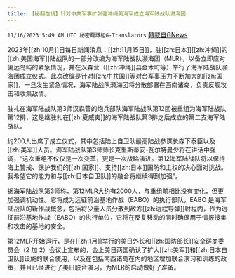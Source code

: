 ```yaml
---
title: 【秘翻在线】针对中共军事扩张驻冲绳美海军成立海军陆战队濒海团
---
```

`11/16/2023 5:49 AM UTC 秘密翻譯組G-Translators` [轉載自GNews](https://gnews.org/articles/1982329)

2023年[[zh:10月]]日每日新闻消息：[[zh:11月15日]]，驻[[zh:日本]][[zh:冲绳]]的[[zh:美国海军]]陆战队的一部分改编为海军陆战队濒海团（MLR），以备立即应对偏远岛屿的紧急情况，并在汉森营（[[zh:冲绳]]县金木町等）举行了海军陆战队濒海团成立仪式。此次改编是针对[[zh:中共国]]等对台军事压力不断加大的[[zh:国家]]，一旦发生紧急情况，海军陆战队濒海团将分散部署在西南诸岛，负责反舰攻击和收集敌情。

驻扎在海军陆战队第3师汉森营的炮兵部队海军陆战队第12团被重组为海军陆战队第12排，这是继驻扎在[[zh:夏威夷]]的海军陆战队第3排之后成立的第二支海军陆战队。

约200人出席了成立仪式，其中包括陆上自卫队最高陆战参谋长森下泰臣以及[[zh:美军]]人员。海军陆战队第3师师长克里斯蒂安\-瓦尔特曼少将在讲话中强调，“这次重组不仅仅是一次变革，更是一次战略演进。第12海军陆战队将以保持海上警戒、保护我们的[[zh:国家]]、支持[[zh:日本]]国防和主权的决心面对挑战。我希望它的能力和与[[zh:日本自卫队]]的融合将继续得到加强”。

据海军陆战队第3师称，第12MLR大约有2000人，与重组前相比没有变化，但更加强调机动性。它将成为远征前沿基地作战（EABO）的执行部队，EABO 是海军陆战队的新作战概念，包括将少量人员分散到敌方[[zh:远程导弹]]射程内，作为远征前沿基地作战（EABO）的执行单位，它将在反复移动的同时确保用于情报搜集和攻击的基地的安全。

第12MLR开始运行，是在[[zh:1月]]举行的美日外长和[[zh:国防部长]]安全磋商委员会（2 加 2）会议上宣布的，会上美日两国确认了扩大[[zh:美军]]和[[zh:日本自卫队]]设施的联合使用，以及在包括南西诸岛在内的地区增加联合演习和训练的政策，并且已经进行了美日联合演习，为MLR的启动做好了准备。
